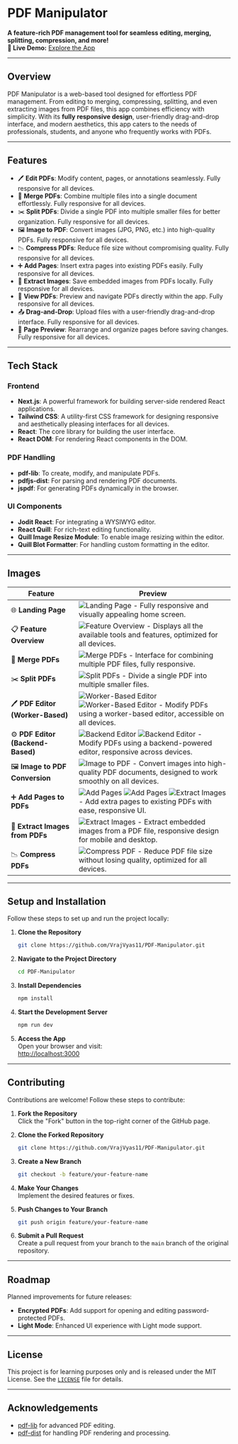 # **PDF Manipulator**

**A feature-rich PDF management tool for seamless editing, merging, splitting, compression, and more!**  
**🚀 Live Demo:** [Explore the App](https://next-js-pdf-manipulator.onrender.com/)

---

## **Overview**

PDF Manipulator is a web-based tool designed for effortless PDF management. From editing to merging, compressing, splitting, and even extracting images from PDF files, this app combines efficiency with simplicity. With its **fully responsive design**, user-friendly drag-and-drop interface, and modern aesthetics, this app caters to the needs of professionals, students, and anyone who frequently works with PDFs.

---

## **Features**

- 🖊️ **Edit PDFs**: Modify content, pages, or annotations seamlessly. Fully responsive for all devices.  
- 📂 **Merge PDFs**: Combine multiple files into a single document effortlessly. Fully responsive for all devices.  
- ✂️ **Split PDFs**: Divide a single PDF into multiple smaller files for better organization. Fully responsive for all devices.  
- 🖼️ **Image to PDF**: Convert images (JPG, PNG, etc.) into high-quality PDFs. Fully responsive for all devices.  
- 📉 **Compress PDFs**: Reduce file size without compromising quality. Fully responsive for all devices.  
- ➕ **Add Pages**: Insert extra pages into existing PDFs easily. Fully responsive for all devices.  
- 📸 **Extract Images**: Save embedded images from PDFs locally. Fully responsive for all devices.  
- 👀 **View PDFs**: Preview and navigate PDFs directly within the app. Fully responsive for all devices.  
- 📤 **Drag-and-Drop**: Upload files with a user-friendly drag-and-drop interface. Fully responsive for all devices.  
- 🔄 **Page Preview**: Rearrange and organize pages before saving changes. Fully responsive for all devices.  

---

## **Tech Stack**

### **Frontend**
- **Next.js**: A powerful framework for building server-side rendered React applications.
- **Tailwind CSS**: A utility-first CSS framework for designing responsive and aesthetically pleasing interfaces for all devices.
- **React**: The core library for building the user interface.
- **React DOM**: For rendering React components in the DOM.

### **PDF Handling**
- **pdf-lib**: To create, modify, and manipulate PDFs.
- **pdfjs-dist**: For parsing and rendering PDF documents.
- **jspdf**: For generating PDFs dynamically in the browser.

### **UI Components**
- **Jodit React**: For integrating a WYSIWYG editor.
- **React Quill**: For rich-text editing functionality.
- **Quill Image Resize Module**: To enable image resizing within the editor.
- **Quill Blot Formatter**: For handling custom formatting in the editor.

---

## **Images**

| **Feature**                       | **Preview**                                                                                 |
|------------------------------------|---------------------------------------------------------------------------------------------|
| 🌐 **Landing Page**                | ![Landing Page](./livedemoimages/1.png) - Fully responsive and visually appealing home screen. |
| 📋 **Feature Overview**            | ![Feature Overview](./livedemoimages/2.png) - Displays all the available tools and features, optimized for all devices.|
| 📂 **Merge PDFs**                  | ![Merge PDFs](./livedemoimages/3.png) - Interface for combining multiple PDF files, fully responsive. |
| ✂️ **Split PDFs**                  | ![Split PDFs](./livedemoimages/14.png) - Divide a single PDF into multiple smaller files. |
| 🖊️ **PDF Editor (Worker-Based)**   | ![Worker-Based Editor](./livedemoimages/4.png) ![Worker-Based Editor](./livedemoimages/5.png) - Modify PDFs using a worker-based editor, accessible on all devices. |
| ⚙️ **PDF Editor (Backend-Based)**  | ![Backend Editor](./livedemoimages/6.png) ![Backend Editor](./livedemoimages/7.png) - Modify PDFs using a backend-powered editor, responsive across devices. |
| 🖼️ **Image to PDF Conversion**     | ![Image to PDF](./livedemoimages/8.png) - Convert images into high-quality PDF documents, designed to work smoothly on all devices. |
| ➕ **Add Pages to PDFs**            | ![Add Pages](./livedemoimages/9.png) ![Add Pages](./livedemoimages/10.png) ![Extract Images](./livedemoimages/11.png) - Add extra pages to existing PDFs with ease, responsive UI. |
| 📸 **Extract Images from PDFs**     | ![Extract Images](./livedemoimages/12.png) - Extract embedded images from a PDF file, responsive design for mobile and desktop. |
| 📉 **Compress PDFs**               | ![Compress PDF](./livedemoimages/13.png) - Reduce PDF file size without losing quality, optimized for all devices. |


---

## **Setup and Installation**

Follow these steps to set up and run the project locally:

1. **Clone the Repository**  
   ```bash
   git clone https://github.com/VrajVyas11/PDF-Manipulator.git
   ```

2. **Navigate to the Project Directory**  
   ```bash
   cd PDF-Manipulator
   ```

3. **Install Dependencies**  
   ```bash
   npm install
   ```

4. **Start the Development Server**  
   ```bash
   npm run dev
   ```

5. **Access the App**  
   Open your browser and visit:  
   [http://localhost:3000](http://localhost:3000)

---

## **Contributing**

Contributions are welcome! Follow these steps to contribute:

1. **Fork the Repository**  
   Click the "Fork" button in the top-right corner of the GitHub page.

2. **Clone the Forked Repository**  
   ```bash
   git clone https://github.com/VrajVyas11/PDF-Manipulator.git
   ```

3. **Create a New Branch**  
   ```bash
   git checkout -b feature/your-feature-name
   ```

4. **Make Your Changes**  
   Implement the desired features or fixes.

5. **Push Changes to Your Branch**  
   ```bash
   git push origin feature/your-feature-name
   ```

6. **Submit a Pull Request**  
   Create a pull request from your branch to the `main` branch of the original repository.

---

## **Roadmap**

Planned improvements for future releases:

- **Encrypted PDFs**: Add support for opening and editing password-protected PDFs.
- **Light Mode**: Enhanced UI experience with Light mode support.

---

## License

This project is for learning purposes only and is released under the MIT License. See the [`LICENSE`](./Licence) file for details.

---

## **Acknowledgements**

- [pdf-lib](https://pdf-lib.js.org/) for advanced PDF editing.
- [pdf-dist](https://pdf.js.org/) for handling PDF rendering and processing.

